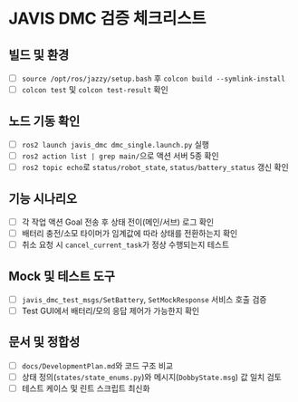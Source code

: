# JAVIS DMC 검증 체크리스트

## 빌드 및 환경
- [ ] `source /opt/ros/jazzy/setup.bash` 후 `colcon build --symlink-install`
- [ ] `colcon test` 및 `colcon test-result` 확인

## 노드 기동 확인
- [ ] `ros2 launch javis_dmc dmc_single.launch.py` 실행
- [ ] `ros2 action list | grep main/`으로 액션 서버 5종 확인
- [ ] `ros2 topic echo`로 `status/robot_state`, `status/battery_status` 갱신 확인

## 기능 시나리오
- [ ] 각 작업 액션 Goal 전송 후 상태 전이(메인/서브) 로그 확인
- [ ] 배터리 충전/소모 타이머가 임계값에 따라 상태를 전환하는지 확인
- [ ] 취소 요청 시 `cancel_current_task`가 정상 수행되는지 테스트

## Mock 및 테스트 도구
- [ ] `javis_dmc_test_msgs/SetBattery`, `SetMockResponse` 서비스 호출 검증
- [ ] Test GUI에서 배터리/모의 응답 제어가 가능한지 확인

## 문서 및 정합성
- [ ] `docs/DevelopmentPlan.md`와 코드 구조 비교
- [ ] 상태 정의(`states/state_enums.py`)와 메시지(`DobbyState.msg`) 값 일치 검토
- [ ] 테스트 케이스 및 린트 스크립트 최신화
